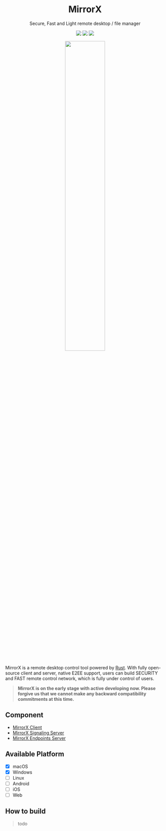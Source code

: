 <h1 align="center" style="border-bottom: none">
    MirrorX</br>
</h1>

<p align="center">
Secure, Fast and Light remote desktop / file manager
</p>

<p align="center">
  <a href="https://github.com/MirrorX-Desktop/MirrorX"><img src="https://img.shields.io/github/stars/MirrorX-Desktop/MirrorX"></a>
  <a href="https://discord.gg/asT4deaEGh"><img src="https://img.shields.io/discord/1001077628238827620?label=Discord"></a>
  <a href="https://github.com/MirrorX-Desktop/MirrorX"><img src="https://img.shields.io/github/license/MirrorX-Desktop/MirrorX"></a>
</p>
  
<p align="center">
<img src="https://raw.githubusercontent.com/MirrorX-Desktop/MirrorX/master/screenshot.png" width="50%" height="50%">
</p>





MirrorX is a remote desktop control tool powered by [Rust](https://github.com/rust-lang/rust). With fully open-source client and server, native E2EE support, users can build SECURITY and FAST remote control network, which is fully under control of users.


> **MirrorX is on the early stage with active developing now. Please forgive us that we cannot make any backward compatibility commitments at this time.**

## Component
* [MirrorX Client](https://github.com/MirrorX-Desktop/MirrorX)
* [MirrorX Signaling Server](https://github.com/MirrorX-Desktop/signaling)
* [MirrorX Endpoints Server](https://github.com/MirrorX-Desktop/endpoints)

## Available Platform
- [x] macOS
- [x] Windows
- [ ] Linux
- [ ] Android
- [ ] iOS
- [ ] Web

## How to build
> todo
